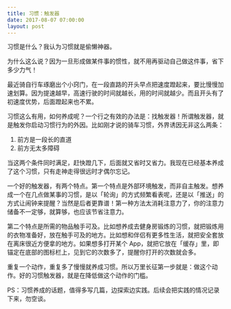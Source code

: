 ```yaml
---
title: 习惯：触发器
date: 2017-08-07 07:00:00
layout: post
---
```


习惯是什么？我认为习惯就是偷懒神器。

为什么这么说？因为一旦形成做某件事的惯性，就不用再驱动自己做这件事，省下多少力气！

最近骑自行车琢磨出个小窍门，在一段直路的开头早点把速度蹬起来，要比慢慢加速划算。因为提速越早，高速行驶的时间就越长，用的时间就越少。而且开头有了初速度优势，后面蹬起来也不累。

习惯这么有用，如何养成呢？一个行之有效的办法是：找触发器！所谓触发器，就是触发你启动习惯行为的外因。比如刚才说的骑车习惯，外界诱因无非这么两条：

1. 前方是一段长的直道
2. 前方无太多障碍

当这两个条件同时满足，赶快蹬几下，后面就又省时又省力。我现在已经基本养成了这个习惯，只有走神走得很远时才偶尔忘记。

一个好的触发器，有两个特点。第一个特点是外部环境触发，而非自主触发。想养成一个在几点做某事的习惯，是以「轮询」的方式频繁看表呢，还是以「推送」的方式让闹钟来提醒？当然是后者更靠谱！第一种方法太消耗注意力了，你的注意力储备不一定够，就算够，也应该节省注意力。

第二个特点是所需的物品触手可及。比如想养成去健身房锻炼的习惯，就把锻炼用的衣物准备好，放在触手可及的地方。比如想和伴侣有更多性生活，就把安全套放在离床很近方便拿的地方。如果想多打开某个 App，就把它放在「缓存」里，即锚定在底部的图标栏上，见到它的次数多了，提醒你打开的次数就会多。

重复一个动作，重复多了慢慢就养成习惯。所以万里长征第一步就是：做这个动作。好的习惯触发器，就是在降低做这个动作的门槛。

PS：习惯养成的话题，值得多写几篇，边探索边实践。后续会把实践的情况记录下来，勿空谈。


